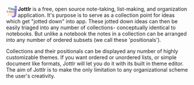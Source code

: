 <img width="32" src="app-icon.png" align="left" /> **Jottlr** is a free, open source note-taking, list-making, and organization application. It's purpose is to serve as a collection point for ideas which get "jotted down" into app. These jotted down ideas can then be easily triaged into any number of collections- conceptually identical to notebooks. But unlike a notebook the notes in a collection can be arranged into any number of ordered subsets (we call these 'positionals').

Collections and their positionals can be displayed any number of highly customizable themes. If you want ordered or unordered lists, or simple document like formats, Jottlr will let you do it with its built in theme editor. The aim of Jottlr is to make the only limitation to any organizational scheme the user's creativity.
